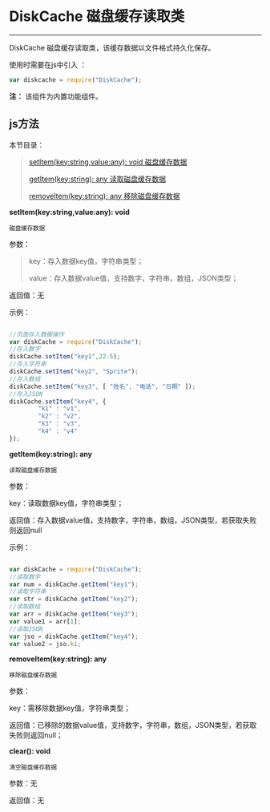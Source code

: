 # DiskCache 磁盘缓存读取类

----------

DiskCache 磁盘缓存读取类，该缓存数据以文件格式持久化保存。


使用时需要在js中引入 ：

```javascript
var diskcache = require("DiskCache"); 
```

**注：** 该组件为内置功能组件。

<h2 id="cid_1">js方法</h2>  

本节目录：

>[ setItem(key:string,value:any): void  磁盘缓存数据 ](#ff_0)
> 
> [getItem(key:string): any  读取磁盘缓存数据 ](#ff_1)
>
>[ removeItem(key:string): any   移除磁盘缓存数据  ](#ff_2)



<span id="ff_0">**setItem(key:string,value:any): void**</span>  

<code>磁盘缓存数据</code>    

参数：  

> key：存入数据key值，字符串类型；
> 
> value：存入数据value值，支持数字，字符串，数组，JSON类型；  

返回值：无


示例：

```javascript

//页面存入数据操作
var diskCache = require("DiskCache");
//存入数字
diskCache.setItem("key1",22.5);
//存入字符串
diskCache.setItem("key2", "Sprite");
//存入数组
diskCache.setItem("key3", [ "姓名", "电话", "日期" ]);
//存入JSON
diskCache.setItem("key4", {
        "k1" : "v1",
        "k2" : "v2",
        "k3" : "v3",
        "k4" : "v4"
});

```

<span id="ff_1">**getItem(key:string): any**</span>  

<code>读取磁盘缓存数据</code>

参数：  

key：读取数据key值，字符串类型；  

返回值：存入数据value值，支持数字，字符串，数组，JSON类型，若获取失败则返回null

示例：

```javascript

var diskCache = require("DiskCache");
//读取数字 
var num = diskCache.getItem("key1");
//读取字符串
var str = diskCache.getItem("key2");
//读取数组
var arr = diskCache.getItem("key3");
var value1 = arr[1];
//读取JSON
var jso = diskCache.getItem("key4");
var value2 = jso.k1;

````

<span id="ff_2">**removeItem(key:string): any**</span>  

<code>移除磁盘缓存数据</code>   

参数：  

key：需移除数据key值，字符串类型；  

返回值：已移除的数据value值，支持数字，字符串，数组，JSON类型，若获取失败则返回null；

<span id="ff_3">**clear(): void**</span>  

<code>清空磁盘缓存数据</code>   

参数：无  

返回值：无

